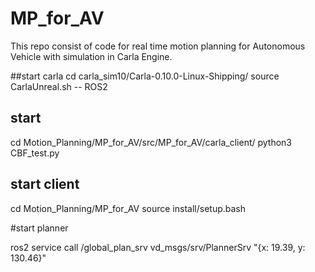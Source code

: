 # MP_for_AV
This repo consist of code for real time motion planning for Autonomous Vehicle with simulation in Carla Engine. 


##start carla
cd carla_sim10/Carla-0.10.0-Linux-Shipping/
source CarlaUnreal.sh -- ROS2

## start
cd Motion_Planning/MP_for_AV/src/MP_for_AV/carla_client/
python3 CBF_test.py



## start client 
cd Motion_Planning/MP_for_AV
source install/setup.bash

#start planner

ros2 service call /global_plan_srv vd_msgs/srv/PlannerSrv "{x: 19.39, y: 130.46}"
